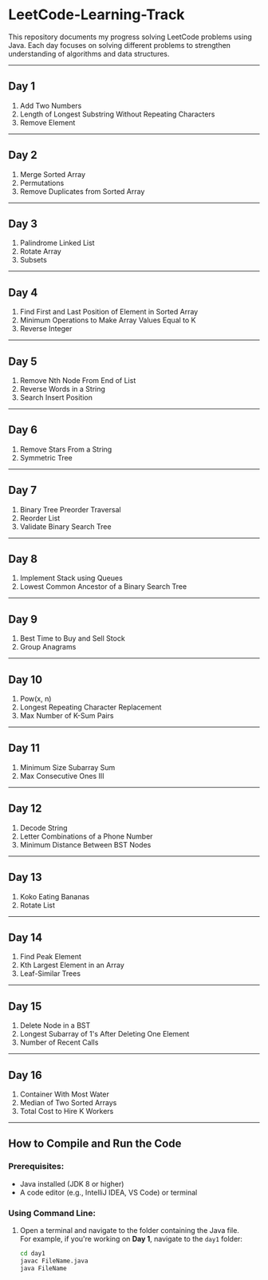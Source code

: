 # LeetCode-Learning-Track

This repository documents my progress solving LeetCode problems using Java. Each day focuses on solving different problems to strengthen understanding of algorithms and data structures.

---

## Day 1

1. Add Two Numbers  
2. Length of Longest Substring Without Repeating Characters 
3. Remove Element   

---

## Day 2

1. Merge Sorted Array  
2. Permutations
3. Remove Duplicates from Sorted Array    

---

## Day 3

1. Palindrome Linked List  
2. Rotate Array
3. Subsets    

---

## Day 4

1. Find First and Last Position of Element in Sorted Array      
2. Minimum Operations to Make Array Values Equal to K
3. Reverse Integer

---

## Day 5

1. Remove Nth Node From End of List       
2. Reverse Words in a String
3. Search Insert Position

---

## Day 6

1. Remove Stars From a String       
2. Symmetric Tree

---

## Day 7

1. Binary Tree Preorder Traversal       
2. Reorder List
3. Validate Binary Search Tree

---

## Day 8

1. Implement Stack using Queues       
2. Lowest Common Ancestor of a Binary Search Tree

---

## Day 9

1. Best Time to Buy and Sell Stock       
2. Group Anagrams

---

## Day 10

1. Pow(x, n)       
2. Longest Repeating Character Replacement
3. Max Number of K-Sum Pairs

---

## Day 11

1. Minimum Size Subarray Sum       
2. Max Consecutive Ones III

---

## Day 12

1. Decode String       
2. Letter Combinations of a Phone Number
3. Minimum Distance Between BST Nodes

---

## Day 13

1. Koko Eating Bananas       
2. Rotate List

---

## Day 14

1. Find Peak Element      
2. Kth Largest Element in an Array
3. Leaf-Similar Trees

---

## Day 15

1. Delete Node in a BST      
2. Longest Subarray of 1's After Deleting One Element
3. Number of Recent Calls

---

## Day 16

1. Container With Most Water      
2. Median of Two Sorted Arrays
3. Total Cost to Hire K Workers

---

## How to Compile and Run the Code

### Prerequisites:
- Java installed (JDK 8 or higher)
- A code editor (e.g., IntelliJ IDEA, VS Code) or terminal

### Using Command Line:

1. Open a terminal and navigate to the folder containing the Java file.  
   For example, if you're working on **Day 1**, navigate to the `day1` folder:
   ```bash
   cd day1
   javac FileName.java
   java FileName
